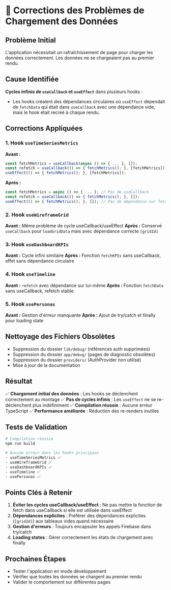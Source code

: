 # 🔧 Corrections des Problèmes de Chargement des Données

## Problème Initial

L'application nécessitait un rafraîchissement de page pour charger les données correctement. Les données ne se chargeaient pas au premier rendu.

## Cause Identifiée

**Cycles infinis de `useCallback` et `useEffect`** dans plusieurs hooks :

- Les hooks créaient des dépendances circulaires où `useEffect` dépendait de `fetchData` qui était dans `useCallback` avec une dépendance vide, mais le hook était recréé à chaque rendu.

## Corrections Appliquées

### 1. Hook `useTimeSeriesMetrics`

**Avant :**

```typescript
const fetchMetrics = useCallback(async () => { ... }, []);
const refetch = useCallback(() => { fetchMetrics(); }, [fetchMetrics]);
useEffect(() => { fetchMetrics(); }, [fetchMetrics]);
```

**Après :**

```typescript
const fetchMetrics = async () => { ... }; // Pas de useCallback
const refetch = useCallback(() => { fetchMetrics(); }, []);
useEffect(() => { fetchMetrics(); }, []); // Pas de dépendance sur fetchMetrics
```

### 2. Hook `useWireframeGrid`

**Avant :** Même problème de cycle useCallback/useEffect
**Après :** Conservé `useCallback` pour `loadGridData` mais avec dépendance correcte `[gridId]`

### 3. Hook `useDashboardKPIs`

**Avant :** Cycle infini similaire
**Après :** Fonction `fetchKPIs` sans useCallback, effet sans dépendance circulaire

### 4. Hook `useTimeline`

**Avant :** `refetch` avec dépendance sur lui-même
**Après :** Fonction `fetchData` sans useCallback, refetch stable

### 5. Hook `usePersonas`

**Avant :** Gestion d'erreur manquante
**Après :** Ajout de try/catch et finally pour loading state

## Nettoyage des Fichiers Obsolètes

- Suppression du dossier `lib/debug/` (références auth supprimées)
- Suppression du dossier `app/debug/` (pages de diagnostic obsolètes)
- Suppression du dossier `providers/` (AuthProvider non utilisé)
- Mise à jour de la documentation

## Résultat

✅ **Chargement initial des données** : Les hooks se déclenchent correctement au montage
✅ **Pas de cycles infinis** : Les `useEffect` ne se re-déclenchent plus indéfiniment
✅ **Compilation réussie** : Aucune erreur TypeScript
✅ **Performance améliorée** : Réduction des re-renders inutiles

## Tests de Validation

```bash
# Compilation réussie
npm run build

# Aucune erreur dans les hooks principaux
- useTimeSeriesMetrics ✅
- useWireframeGrid ✅
- useDashboardKPIs ✅
- useTimeline ✅
- usePersonas ✅
```

## Points Clés à Retenir

1. **Éviter les cycles useCallback/useEffect** : Ne pas mettre la fonction de fetch dans useCallback si elle est utilisée dans useEffect
2. **Dépendances explicites** : Préférer des dépendances explicites (`[gridId]`) aux tableaux vides quand nécessaire
3. **Gestion d'erreurs** : Toujours encapsuler les appels Firebase dans try/catch
4. **Loading states** : Gérer correctement les états de chargement avec finally

## Prochaines Étapes

- Tester l'application en mode développement
- Vérifier que toutes les données se chargent au premier rendu
- Valider le comportement sur différentes pages
